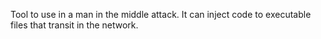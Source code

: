 Tool to use in a man in the middle attack.
It can inject code to executable files that transit in the network.
